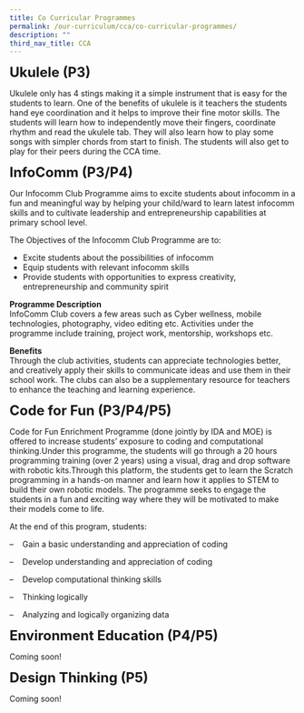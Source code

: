 ```yaml
---
title: Co Curricular Programmes
permalink: /our-curriculum/cca/co-curricular-programmes/
description: ""
third_nav_title: CCA
---
```


**<font size=5>Ukulele (P3)</font>**

Ukulele only has 4 stings making it a simple instrument that is easy for the students to learn. One of the benefits of ukulele is it teachers the students hand eye coordination and it helps to improve their fine motor skills. The students will learn how to independently move their fingers, coordinate rhythm and read the ukulele tab. They will also learn how to play some songs with simpler chords from start to finish. The students will also get to play for their peers during the CCA time.

**<font size=5>InfoComm (P3/P4)</font>**

Our Infocomm Club Programme aims to excite students about infocomm in a fun and meaningful way by helping your child/ward to learn latest infocomm skills and to cultivate leadership and entrepreneurship capabilities at primary school level.  

  

The Objectives of the Infocomm Club Programme are to:

*   Excite students about the possibilities of infocomm
*   Equip students with relevant infocomm skills
*   Provide students with opportunities to express creativity, entrepreneurship and community spirit

  

**Programme Description**<br>
InfoComm Club covers a few areas such as Cyber wellness, mobile technologies, photography, video editing etc. Activities under the programme include training, project work, mentorship, workshops etc.

  

**Benefits**<br>
Through the club activities, students can appreciate technologies better, and creatively apply their skills to communicate ideas and use them in their school work. The clubs can also be a supplementary resource for teachers to enhance the teaching and learning experience.

**<font size=5>Code for Fun (P3/P4/P5)</font>**

Code for Fun Enrichment Programme (done jointly by IDA and MOE) is offered to increase students’ exposure to coding and computational thinking.Under this programme, the students will go through a 20 hours programming training (over 2 years) using a visual, drag and drop software with robotic kits.Through this platform, the students get to learn the Scratch programming in a hands-on manner and learn how it applies to STEM to build their own robotic models. The programme seeks to engage the students in a fun and exciting way where they will be motivated to make their models come to life.  

  

At the end of this program, students:

–    Gain a basic understanding and appreciation of coding

–    Develop understanding and appreciation of coding

–    Develop computational thinking skills

–    Thinking logically

–    Analyzing and logically organizing data

**<font size=5>Environment Education (P4/P5)</font>**

Coming soon!  

**<font size=5>Design Thinking (P5)</font>**

Coming soon!